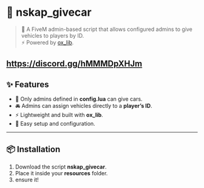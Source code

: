 # 🚗 nskap_givecar


> 🔑 A FiveM admin-based script that allows configured admins to give vehicles to players by ID.  
> ⚡ Powered by [ox_lib](https://github.com/overextended/ox_lib).

https://discord.gg/hMMMDpXHJm
---

## ✨ Features

- 👮 Only admins defined in **config.lua** can give cars.  
- 🚘 Admins can assign vehicles directly to a **player’s ID**.  
- ⚡ Lightweight and built with **ox_lib**.  
- 📂 Easy setup and configuration.  

---

## 📦 Installation

1. Download the script **nskap_givecar**.  
2. Place it inside your **resources** folder.
3. ensure it!
